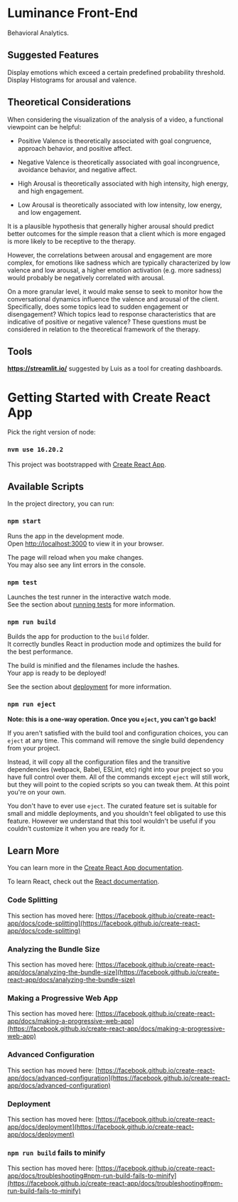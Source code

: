 # Luminance Front-End 

Behavioral Analytics.

## Suggested Features

Display emotions which exceed a certain predefined probability threshold.
Display Histograms for arousal and valence.

## Theoretical Considerations

When considering the visualization of the analysis of a video, a functional viewpoint can be helpful:

- Positive Valence is theoretically associated with goal congruence, approach behavior, and positive affect.
- Negative Valence is theoretically associated with goal incongruence, avoidance behavior, and negative affect.

- High Arousal is theoretically associated with high intensity, high energy, and high engagement.
- Low Arousal is theoretically associated with low intensity, low energy, and low engagement.

It is a plausible hypothesis that generally higher arousal should predict better outcomes for the simple reason 
that a client which is more engaged is more likely to be receptive to the therapy.

However, the correlations between arousal and engagement are more complex, for emotions like sadness which are typically
characterized by low valence and low arousal, a higher emotion activation (e.g. more sadness) would probably be negatively
correlated with arousal. 

On a more granular level, it would make sense to seek to monitor how the conversational dynamics influence the 
valence and arousal of the client. Specifically, does some topics lead to sudden engagement or disengagement?
Which topics lead to response characteristics that are indicative of positive or negative valence? These questions must 
be considered in relation to the theoretical framework of the therapy.

## Tools 

**https://streamlit.io/** suggested by Luis as a tool for creating dashboards.

# Getting Started with Create React App

Pick the right version of node:

### `nvm use 16.20.2`


This project was bootstrapped with [Create React App](https://github.com/facebook/create-react-app).

## Available Scripts

In the project directory, you can run:

### `npm start`

Runs the app in the development mode.\
Open [http://localhost:3000](http://localhost:3000) to view it in your browser.

The page will reload when you make changes.\
You may also see any lint errors in the console.

### `npm test`

Launches the test runner in the interactive watch mode.\
See the section about [running tests](https://facebook.github.io/create-react-app/docs/running-tests) for more information.

### `npm run build`

Builds the app for production to the `build` folder.\
It correctly bundles React in production mode and optimizes the build for the best performance.

The build is minified and the filenames include the hashes.\
Your app is ready to be deployed!

See the section about [deployment](https://facebook.github.io/create-react-app/docs/deployment) for more information.

### `npm run eject`

**Note: this is a one-way operation. Once you `eject`, you can't go back!**

If you aren't satisfied with the build tool and configuration choices, you can `eject` at any time. This command will remove the single build dependency from your project.

Instead, it will copy all the configuration files and the transitive dependencies (webpack, Babel, ESLint, etc) right into your project so you have full control over them. All of the commands except `eject` will still work, but they will point to the copied scripts so you can tweak them. At this point you're on your own.

You don't have to ever use `eject`. The curated feature set is suitable for small and middle deployments, and you shouldn't feel obligated to use this feature. However we understand that this tool wouldn't be useful if you couldn't customize it when you are ready for it.

## Learn More

You can learn more in the [Create React App documentation](https://facebook.github.io/create-react-app/docs/getting-started).

To learn React, check out the [React documentation](https://reactjs.org/).

### Code Splitting

This section has moved here: [https://facebook.github.io/create-react-app/docs/code-splitting](https://facebook.github.io/create-react-app/docs/code-splitting)

### Analyzing the Bundle Size

This section has moved here: [https://facebook.github.io/create-react-app/docs/analyzing-the-bundle-size](https://facebook.github.io/create-react-app/docs/analyzing-the-bundle-size)

### Making a Progressive Web App

This section has moved here: [https://facebook.github.io/create-react-app/docs/making-a-progressive-web-app](https://facebook.github.io/create-react-app/docs/making-a-progressive-web-app)

### Advanced Configuration

This section has moved here: [https://facebook.github.io/create-react-app/docs/advanced-configuration](https://facebook.github.io/create-react-app/docs/advanced-configuration)

### Deployment

This section has moved here: [https://facebook.github.io/create-react-app/docs/deployment](https://facebook.github.io/create-react-app/docs/deployment)

### `npm run build` fails to minify

This section has moved here: [https://facebook.github.io/create-react-app/docs/troubleshooting#npm-run-build-fails-to-minify](https://facebook.github.io/create-react-app/docs/troubleshooting#npm-run-build-fails-to-minify)
